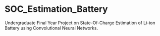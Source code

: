 # SOC_Estimation_Battery
Undergraduate Final Year Project on State-Of-Charge Estimation of Li-ion Battery using Convolutional Neural Networks.
